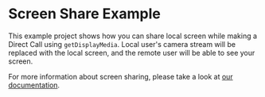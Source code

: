 # Screen Share Example
This example project shows how you can share local screen while making a Direct Call using `getDisplayMedia`. Local user's camera stream will be replaced with the local screen, and the remote user will be able to see your screen.
 
For more information about screen sharing, please take a look at [our documentation](https://sendbird.com/docs/calls/v1/javascript/guides/direct-call#2-screen-share). 